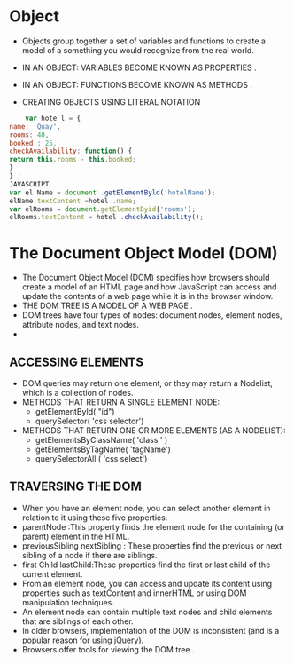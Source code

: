 # Object

* Objects group together a set of variables and functions to create a model of a something you would recognize from the real world.

* IN AN OBJECT: VARIABLES BECOME KNOWN AS PROPERTIES .
* IN AN OBJECT: FUNCTIONS BECOME KNOWN AS METHODS .
* CREATING OBJECTS USING LITERAL NOTATION
  
```javascript
    var hote l = { 
name: 'Quay', 
rooms: 40, 
booked : 25, 
checkAvailability: function() { 
return this.rooms - this.booked; 
} 
} ; 
JAVASCRIPT 
var el Name = document .getElementByld('hotelName'); 
elName.textContent =hotel .name; 
var elRooms = document.getElementByid{'rooms'); 
elRooms.textContent = hotel .checkAvailability();
```

# The Document Object Model (DOM)

* The Document Object Model (DOM) specifies how browsers should create a model of an HTML page and how JavaScript can access and update the contents of a web page while it is in the browser window.
* THE DOM TREE IS A MODEL OF A WEB PAGE .
* DOM trees have four types of nodes: document nodes, element nodes, attribute nodes, and text nodes. 
* 

## ACCESSING ELEMENTS

* DOM queries may return one element, or they may return a Nodelist, which is a collection of nodes.
* METHODS THAT RETURN A SINGLE ELEMENT NODE:
  * getElementByld( "id")
  * querySelector( 'css selector')
* METHODS THAT RETURN ONE OR MORE ELEMENTS (AS A NODELIST):
  * getElementsByClassName( 'class ' )
  * getElementsByTagName( 'tagName')
  * querySelectorAll ( 'css select')

## TRAVERSING THE DOM

* When you have an element node, you can select another element in relation to it using these five properties.
* parentNode :This property finds the element node for the containing (or parent) element in the HTML. 
* previousSibling nextSibling : These properties find the previous or next sibling of a node if there are siblings. 
* first Child lastChild:These properties find the first or last child of the current element. 
* From an element node, you can access and update its content using properties such as textContent and innerHTML or using DOM manipulation techniques. 
* An element node can contain multiple text nodes and child elements that are siblings of each other. 
* In older browsers, implementation of the DOM is inconsistent (and is a popular reason for using jQuery). 
* Browsers offer tools for viewing the DOM tree . 

